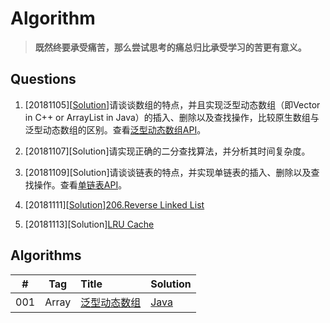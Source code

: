 # Algorithm

> **既然终要承受痛苦，那么尝试思考的痛总归比承受学习的苦更有意义。**

## Questions

1. [20181105][[Solution](https://github.com/guokaide/algorithm/blob/master/summary/summary.md#%E6%95%B0%E7%BB%84)]请谈谈数组的特点，并且实现泛型动态数组（即Vector in C++ or ArrayList in Java）的插入、删除以及查找操作，比较原生数组与泛型动态数组的区别。查看[泛型动态数组API](https://github.com/guokaide/algorithm/blob/master/questions/questions.md)。

2. [20181107][Solution]请实现正确的二分查找算法，并分析其时间复杂度。

3. [20181109][Solution]请谈谈链表的特点，并实现单链表的插入、删除以及查找操作。查看[单链表API](https://github.com/guokaide/algorithm/blob/master/questions/questions.md)。

4. [20181111][[Solution](https://github.com/guokaide/leetcode/tree/master/algorithms/src/reverselinkedlist_206)][206.Reverse Linked List](https://leetcode.com/problems/reverse-linked-list/description/)

5. [20181113][Solution][LRU Cache](https://leetcode.com/problems/lru-cache/description/)

## Algorithms

|#|Tag|Title|Solution|
|:---:|:---:|:---|:---|
|001|Array|[泛型动态数组](https://github.com/guokaide/algorithm/blob/master/questions/questions.md)|[Java](https://github.com/guokaide/algorithm/blob/master/algorithms/src/array/GenericArray.java)|
